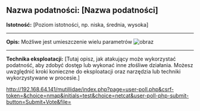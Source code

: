 ## Nazwa podatności: [Nazwa podatności]

**Istotność:** [Poziom istotności, np. niska, średnia, wysoka]

---

**Opis:**
Możliwe jest umieszczenie wielu parametrów 
![obraz](https://github.com/GrzechuG/PWR-CBE-BAW-mutillidae-2024/assets/93217316/e53c793d-7d84-4346-9d9e-dd8610b062ec)


---

**Technika eksploatacji:**
[Tutaj opisz, jak atakujący może wykorzystać podatność, aby zdobyć dostęp lub wykonać inne złośliwe działania. Możesz uwzględnić kroki konieczne do eksploatacji oraz narzędzia lub techniki wykorzystywane w procesie.]




http://192.168.64.141/mutillidae/index.php?page=user-poll.php&csrf-token=&choice=nmap&initials=test&choice=netcat&user-poll-php-submit-button=Submit+Vote&file=
